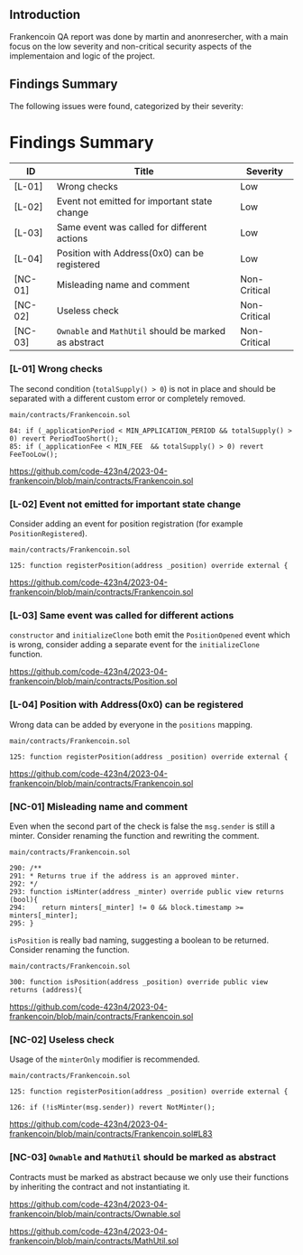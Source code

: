 ## Introduction

Frankencoin QA report was done by martin and anonresercher, with a main focus on the low severity and non-critical security aspects of the implementaion and logic of the project.

## Findings Summary

The following issues were found, categorized by their severity:

# Findings Summary

| ID      | Title                                                 | Severity     |
| ------- | ----------------------------------------------------- | ------------ |
| [L-01]  | Wrong checks                                          | Low          |
| [L-02]  | Event not emitted for important state change          | Low          |
| [L-03]  | Same event was called for different actions           | Low          |
| [L-04]  | Position with Address(0x0) can be registered          | Low          |
| [NC-01] | Misleading name and comment                           | Non-Critical |
| [NC-02] | Useless check                                         | Non-Critical |
| [NC-03] | `Ownable` and `MathUtil` should be marked as abstract | Non-Critical |

### [L-01] Wrong checks

The second condition (`totalSupply() > 0`) is not in place and should be separated with a different custom error or completely removed.

```solidity
main/contracts/Frankencoin.sol

84: if (_applicationPeriod < MIN_APPLICATION_PERIOD && totalSupply() > 0) revert PeriodTooShort();
85: if (_applicationFee < MIN_FEE  && totalSupply() > 0) revert FeeTooLow();
```

https://github.com/code-423n4/2023-04-frankencoin/blob/main/contracts/Frankencoin.sol

### [L-02] Event not emitted for important state change

Consider adding an event for position registration (for example `PositionRegistered`).

```solidity
main/contracts/Frankencoin.sol

125: function registerPosition(address _position) override external {
```

https://github.com/code-423n4/2023-04-frankencoin/blob/main/contracts/Frankencoin.sol

### [L-03] Same event was called for different actions

`constructor` and `initializeClone` both emit the `PositionOpened` event which is wrong, consider adding a separate event for the `initializeClone` function.

https://github.com/code-423n4/2023-04-frankencoin/blob/main/contracts/Position.sol

### [L-04] Position with Address(0x0) can be registered

Wrong data can be added by everyone in the `positions` mapping.

```solidity
main/contracts/Frankencoin.sol

125: function registerPosition(address _position) override external {
```

https://github.com/code-423n4/2023-04-frankencoin/blob/main/contracts/Frankencoin.sol

### [NC-01] Misleading name and comment

Even when the second part of the check is false the `msg.sender` is still a minter. Consider renaming the function and rewriting the comment.

```solidity
main/contracts/Frankencoin.sol

290: /**
291: * Returns true if the address is an approved minter.
292: */
293: function isMinter(address _minter) override public view returns (bool){
294:    return minters[_minter] != 0 && block.timestamp >= minters[_minter];
295: }
```

`isPosition` is really bad naming, suggesting a boolean to be returned. Consider renaming the function.

```solidity
main/contracts/Frankencoin.sol

300: function isPosition(address _position) override public view returns (address){
```

https://github.com/code-423n4/2023-04-frankencoin/blob/main/contracts/Frankencoin.sol

### [NC-02] Useless check

Usage of the `minterOnly` modifier is recommended.

```solidity
main/contracts/Frankencoin.sol

125: function registerPosition(address _position) override external {

126: if (!isMinter(msg.sender)) revert NotMinter();
```

https://github.com/code-423n4/2023-04-frankencoin/blob/main/contracts/Frankencoin.sol#L83

### [NC-03] `Ownable` and `MathUtil` should be marked as abstract

Contracts must be marked as abstract because we only use their functions by inheriting the contract and not instantiating it.

https://github.com/code-423n4/2023-04-frankencoin/blob/main/contracts/Ownable.sol

https://github.com/code-423n4/2023-04-frankencoin/blob/main/contracts/MathUtil.sol
